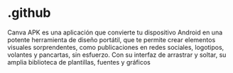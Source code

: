 # .github
Canva APK es una aplicación que convierte tu dispositivo Android en una potente herramienta de diseño portátil, que te permite crear elementos visuales sorprendentes, como publicaciones en redes sociales, logotipos, volantes y pancartas, sin esfuerzo. Con su interfaz de arrastrar y soltar, su amplia biblioteca de plantillas, fuentes y gráficos
